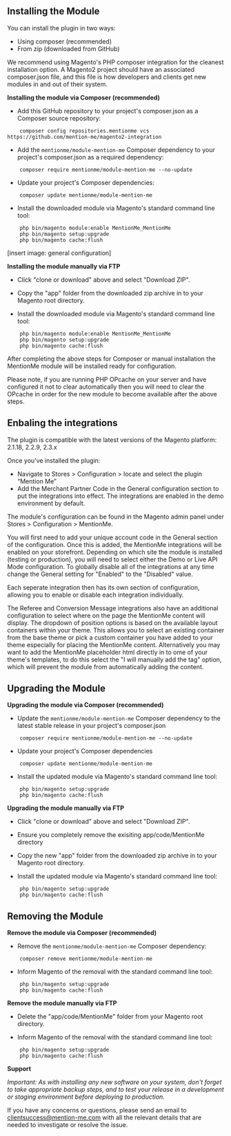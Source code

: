 Installing the Module
------------------------

You can install the plugin in two ways:

- Using composer (recommended)
- From zip (downloaded from GitHub)

We recommend using Magento's PHP composer integration for the cleanest installation option. A Magento2 project should have an associated composer.json file, and this file is how developers and clients get new modules in and out of their system.

**Installing the module via Composer (recommended)**

- Add this GitHub repository to your project's composer.json as a Composer source repository:
```
    composer config repositories.mentionme vcs https://github.com/mention-me/magento2-integration
```

- Add the `mentionme/module-mention-me` Composer dependency to your project's composer.json as a required dependency:
```
    composer require mentionme/module-mention-me --no-update
```

- Update your project's Composer dependencies:
```
    composer update mentionme/module-mention-me
```

- Install the downloaded module via Magento's standard command line tool:
```
    php bin/magento module:enable MentionMe_MentionMe
    php bin/magento setup:upgrade
    php bin/magento cache:flush
```

[insert image: general configuration]


**Installing the module manually via FTP**

- Click "clone or download" above and select "Download ZIP".

- Copy the "app" folder from the downloaded zip archive in to your Magento root directory.

- Install the downloaded module via Magento's standard command line tool:
```
    php bin/magento module:enable MentionMe_MentionMe
    php bin/magento setup:upgrade
    php bin/magento cache:flush
```

After completing the above steps for Composer or manual installation the MentionMe module will be installed ready for configuration. 

Please note, if you are
running PHP OPcache on your server and have configured it not to clear automatically then you will need to clear the OPcache in order for the new module to become 
available after the above steps.

Enbaling the integrations 
----------------------

The plugin is compatible with the latest versions of the Magento platform: 2.1.18, 2.2.9, 2.3.x

Once you’ve installed the plugin:
- Navigate to Stores > Configuration > locate and select the plugin “Mention Me”
- Add the Merchant Partner Code in the General configuration section to put the integrations into effect. The integrations are enabled in the demo environment by default. 








The module's configuration can be found in the Magento admin panel under Stores > Configuration > MentionMe.

You will first need to add your unique account code in the General section of the configuration. Once this is added, the MentionMe integrations will be enabled on 
your storefront. Depending on which site the module is installed (testing or production), you will need to select either the Demo or Live API Mode configuration. To globally disable all of the 
integrations at any time change the General setting for "Enabled" to the "Disabled" value.

Each seperate integration then has its own section of configuration, allowing you to enable or disable each integration individually.

The Referee and Conversion Message integrations also have an additional configuration to select where on the page the MentionMe content will display. The dropdown of position options
is based on the available layout containers within your theme. This allows you to select an existing container from the base theme or pick a custom container you have added to your theme especially 
for placing the MentionMe content. Alternatively you may want to add the MentionMe placeholder html directly in to ome of your theme's templates, to do this select the 
"I will manually add the tag" option, which will prevent the module from automatically adding the content.

Upgrading the Module
--------------------

**Upgrading the module via Composer (recommended)**

- Update the `mentionme/module-mention-me` Composer dependency to the latest stable release in your project's composer.json
```
    composer require mentionme/module-mention-me --no-update
```

- Update your project's Composer dependencies
```
    composer update mentionme/module-mention-me
```

- Install the updated module via Magento's standard command line tool:
```
    php bin/magento setup:upgrade
    php bin/magento cache:flush
```

**Upgrading the module manually via FTP**

- Click "clone or download" above and select "Download ZIP".
- Ensure you completely remove the exisiting app/code/MentionMe directory
- Copy the new "app" folder from the downloaded zip archive in to your Magento root directory.

- Install the updated module via Magento's standard command line tool:
```
    php bin/magento setup:upgrade
    php bin/magento cache:flush
```

Removing the Module
--------------------

**Remove the module via Composer (recommended)**

- Remove the `mentionme/module-mention-me` Composer dependency:
```
    composer remove mentionme/module-mention-me
```

- Inform Magento of the removal with the standard command line tool:
```
    php bin/magento setup:upgrade
    php bin/magento cache:flush
```

**Remove the module manually via FTP**

- Delete the "app/code/MentionMe" folder from your Magento root directory.

- Inform Magento of the removal with the standard command line tool:
```
    php bin/magento setup:upgrade
    php bin/magento cache:flush
```

**Support**

*Important: As with installing any new software on your system, don't forget to take appropriate backup steps, and to test your release in a 
development or staging environment before deploying to production.*

If you have any concerns or questions, please send an email to clientsuccess@mention-me.com with all the relevant details that are needed to investigate or resolve the issue.
